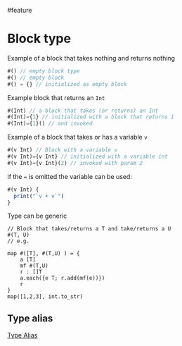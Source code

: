 #feature
# Block type 

Example of a block that takes nothing and returns nothing

```js
#() // empty block type
#() // empty block 
#() = {} // initialized as empty block 
```

Example block that returns an `Int`

```javascript
#(Int) // a block that takes (or returns) an Int 
#(Int)={1} // initialized with a block that returns 1
#(Int)={1}() // and invoked
```

Example of a block that takes or has a variable `v`

```javascript
#(v Int) // Block with a variable v 
#(v Int)={v Int} // initialized with a variable int 
#(v Int)={v Int}(2) // invoked with param 2
```

if the `=` is omitted the variable can be used: 

```js
#(v Int) {
  print("`v + v`")
}
```

Type can be generic

```
// Block that takes/returns a T and take/returns a U
#(T, U)
// e.g. 

map #([T], #(T,U) ) = {
    a [T]
    mf #(T,U)
    r : []T
    a.each({e T; r.add(mf(e))})
    r
}
map([1,2,3], int.to_str)
```
## Type alias

[Type Alias](Features/Type%20Alias.md)

